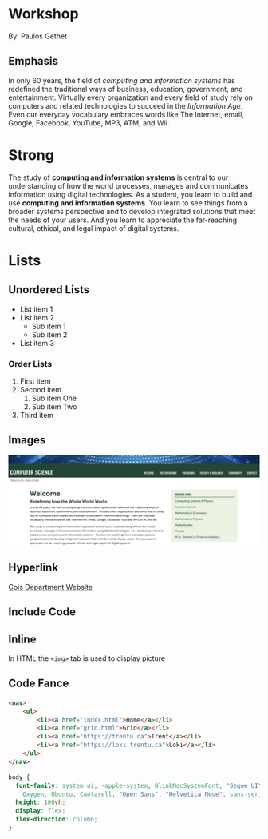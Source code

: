 # Workshop
By: Paulos Getnet

## Emphasis

In only 60 years, the field of _computing and information systems_ has redefined the traditional ways of business, education, government, and entertainment.  Virtually every organization and every field of study rely on computers and related technologies to succeed in the _Information Age_.  Even our everyday vocabulary embraces words like The Internet, email, Google, Facebook, YouTube, MP3, ATM, and Wii.

# Strong

The study of **computing and information systems** is central to our understanding of how the world processes, manages and communicates information using digital technologies.  As a student, you learn to build and use **computing and information systems**.  You learn to see things from a broader systems perspective and to develop integrated solutions that meet the needs of your users.  And you learn to appreciate the far-reaching cultural, ethical, and legal impact of digital systems.

# Lists

## Unordered Lists
- List item 1
- List item 2
    - Sub item 1
    - Sub item 2
- List item 3

### Order Lists
1. First item
2. Second item
    1. Sub item One
    2. Sub item Two
3. Third item

## Images
![Trentu Computer Science website](cois.png)

## Hyperlink
[Cois Department Website](https://www.trentu.ca/cois/)

## Include Code

## Inline
In HTML the `<img>` tab is used to display picture

## Code Fance

```html
<nav>
    <ul>
        <li><a href="index.html">Home</a></li>
        <li><a href="grid.html">Grid</a></li>
        <li><a href="https://trentu.ca">Trent</a></li>
        <li><a href="https://loki.trentu.ca">Loki</a></li>
    </ul>
</nav>

```

```css
body {
  font-family: system-ui, -apple-system, BlinkMacSystemFont, "Segoe UI", Roboto,
    Oxygen, Ubuntu, Cantarell, "Open Sans", "Helvetica Neue", sans-serif;
  height: 100vh;
  display: flex;
  flex-direction: column;
}
```